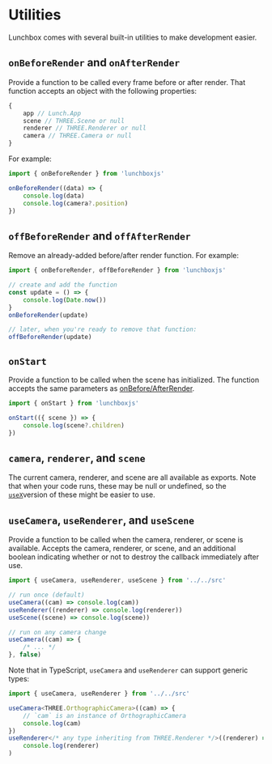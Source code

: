 # Utilities

Lunchbox comes with several built-in utilities to make development easier.

## `onBeforeRender` and `onAfterRender`

Provide a function to be called every frame before or after render. That function accepts an object with the following properties:

```js
{
    app // Lunch.App
    scene // THREE.Scene or null
    renderer // THREE.Renderer or null
    camera // THREE.Camera or null
}
```

For example:

```js
import { onBeforeRender } from 'lunchboxjs'

onBeforeRender((data) => {
    console.log(data)
    console.log(camera?.position)
})
```

## `offBeforeRender` and `offAfterRender`

Remove an already-added before/after render function. For example:

```js
import { onBeforeRender, offBeforeRender } from 'lunchboxjs'

// create and add the function
const update = () => {
    console.log(Date.now())
}
onBeforeRender(update)

// later, when you're ready to remove that function:
offBeforeRender(update)
```

## `onStart`

Provide a function to be called when the scene has initialized. The function accepts the same parameters as [onBefore/AfterRender](#onbeforerender-and-onafterrender).

```js
import { onStart } from 'lunchboxjs'

onStart(({ scene }) => {
    console.log(scene?.children)
})
```

## `camera`, `renderer`, and `scene`

The current camera, renderer, and scene are all available as exports. Note that when your code runs, these may be null or undefined, so the [`useX`](#usecamera-userenderer-and-usescene)version of these might be easier to use.

## `useCamera`, `useRenderer`, and `useScene`

Provide a function to be called when the camera, renderer, or scene is available. Accepts the camera, renderer, or scene, and an additional boolean indicating whether or not to destroy the callback immediately after use.

```js
import { useCamera, useRenderer, useScene } from '../../src'

// run once (default)
useCamera((cam) => console.log(cam))
useRenderer((renderer) => console.log(renderer))
useScene((scene) => console.log(scene))

// run on any camera change
useCamera((cam) => {
    /* ... */
}, false)
```

Note that in TypeScript, `useCamera` and `useRenderer` can support generic types:

```ts
import { useCamera, useRenderer } from '../../src'

useCamera<THREE.OrthographicCamera>((cam) => {
    // `cam` is an instance of OrthographicCamera
    console.log(cam)
})
useRenderer</* any type inheriting from THREE.Renderer */>((renderer) =>
    console.log(renderer)
)
```
